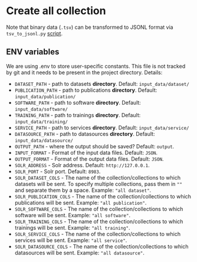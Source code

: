 # Create all collection
Note that binary data (`.tsv`) can be transformed to JSONL format via `tsv_to_jsonl.py` [script](https://github.com/cyfronet-fid/eosc-search-service/blob/a4662788bc5f62d5f2a804727c8df517ccfbc971/transform/transform/v3/tsv_to_jsonl.py).
## ENV variables
We are using .env to store user-specific constants. This file is not tracked by git and it needs to be present in the project directory. Details:
- `DATASET_PATH` - path to datasets **directory**. Default: `input_data/dataset/`
- `PUBLICATION_PATH` - path to publications **directory**. Default: `input_data/publication/`
- `SOFTWARE_PATH` - path to software **directory**. Default: `input_data/software/`
- `TRAINING_PATH` - path to trainings **directory**. Default: `input_data/training/`
- `SERVICE_PATH` - path to services **directory**. Default: `input_data/service/`
- `DATASOURCE_PATH` - path to datasources **directory**. Default: `input_data/datasource/`
- `OUTPUT_PATH` - where the output should be saved? Default: `output`.
- `INPUT_FORMAT` - Format of the input data files. Default: `JSON`.
- `OUTPUT_FORMAT` - Format of the output data files. Default: `JSON`.
- `SOLR_ADDRESS` - Solr address. Default: `http://127.0.0.1`.
- `SOLR_PORT` - Solr port. Default: `8983`.
- `SOLR_DATASET_COLS` - The name of the collection/collections to which datasets will be sent. To specify multiple collections, pass them in `""` and separate them by a space. Example: `"all dataset"`.
- `SOLR_PUBLICATION_COLS` - The name of the collection/collections to which publications will be sent. Example: `"all publication"`.
- `SOLR_SOFTWARE_COLS` - The name of the collection/collections to which software will be sent. Example: `"all software"`.
- `SOLR_TRAINING_COLS` - The name of the collection/collections to which trainings will be sent. Example: `"all training"`.
- `SOLR_SERVICE_COLS` - The name of the collection/collections to which services will be sent. Example: `"all service"`.
- `SOLR_DATASOURCE_COLS` - The name of the collection/collections to which datasources will be sent. Example: `"all datasource"`.